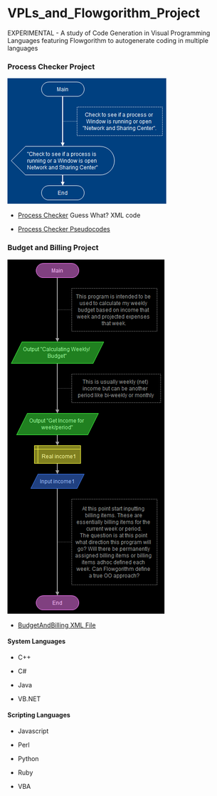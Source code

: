# VPLs_and_Flowgorithm_Project
EXPERIMENTAL - A study of Code Generation in Visual Programming Languages featuring Flowgorithm to autogenerate coding in multiple languages

### Process Checker Project
![ProcessCheckerFlowchart](https://github.com/RayNieva/VPLs_and_Flowgorithm_Project/blob/master/ProcessChecker%20-%20Main.png)

- [Process Checker](https://github.com/RayNieva/VPLs_and_Flowgorithm_Project/blob/master/ProcessChecker.fprg) Guess What? XML code

- [Process Checker Pseudocodes](https://github.com/RayNieva/VPLs_and_Flowgorithm_Project/blob/master/PseudoCodeProcessChecker.org)

### Budget and Billing Project
![BudgetBillingFlowchart](https://github.com/RayNieva/VPLs_and_Flowgorithm_Project/blob/master/BudgetAndBilling%20-%20MainBudgetAndBilling.png)

- [BudgetAndBilling XML File](https://github.com/RayNieva/VPLs_and_Flowgorithm_Project/blob/master/BudgetAndBilling.fprg)

#### System Languages

- C++

- C#

- Java

- VB.NET

#### Scripting Languages

- Javascript

- Perl

- Python

- Ruby

- VBA
